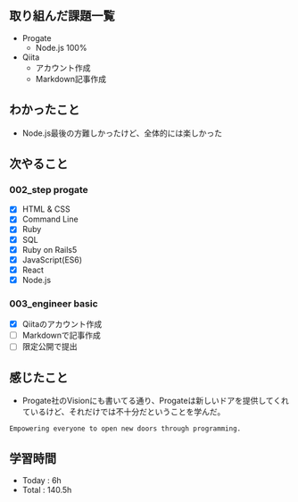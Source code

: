 ## 取り組んだ課題一覧
- Progate
  - Node.js 100%
- Qiita
  - アカウント作成
  - Markdown記事作成     
## わかったこと
- Node.js最後の方難しかったけど、全体的には楽しかった
## 次やること
### 002_step progate
- [x]  HTML & CSS
- [x]  Command Line
- [x]  Ruby
- [x]  SQL
- [x]  Ruby on Rails5
- [x]  JavaScript(ES6)
- [x]  React
- [x]  Node.js

### 003_engineer basic
- [x] Qiitaのアカウント作成
- [ ] Markdownで記事作成
- [ ] 限定公開で提出

## 感じたこと
-  Progate社のVisionにも書いてる通り、Progateは新しいドアを提供してくれているけど、それだけでは不十分だということを学んだ。

```
Empowering everyone to open new doors through programming.
```
## 学習時間
- Today : 6h
- Total : 140.5h
